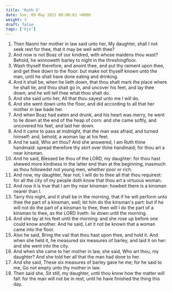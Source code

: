 ```yaml
---
title: 'Ruth 3'
date: Sun, 09 May 2021 00:00:01 +0000
weight: 3
draft: false
tags: ['kjv'] 
---
```


1. Then Naomi her mother in law said unto her, My daughter, shall I not seek rest for thee, that it may be well with thee?
2. And now is not Boaz of our kindred, with whose maidens thou wast? Behold, he winnoweth barley to night in the threshingfloor.
3. Wash thyself therefore, and anoint thee, and put thy raiment upon thee, and get thee down to the floor: but make not thyself known unto the man, until he shall have done eating and drinking.
4. And it shall be, when he lieth down, that thou shalt mark the place where he shall lie, and thou shalt go in, and uncover his feet, and lay thee down; and he will tell thee what thou shalt do.
5. And she said unto her, All that thou sayest unto me I will do.
6. And she went down unto the floor, and did according to all that her mother in law bade her.
7. And when Boaz had eaten and drunk, and his heart was merry, he went to lie down at the end of the heap of corn: and she came softly, and uncovered his feet, and laid her down.
8. And it came to pass at midnight, that the man was afraid, and turned himself: and, behold, a woman lay at his feet.
9. And he said, Who art thou? And she answered, I am Ruth thine handmaid: spread therefore thy skirt over thine handmaid; for thou art a near kinsman.
10. And he said, Blessed be thou of the LORD, my daughter: for thou hast shewed more kindness in the latter end than at the beginning, inasmuch as thou followedst not young men, whether poor or rich.
11. And now, my daughter, fear not; I will do to thee all that thou requirest: for all the city of my people doth know that thou art a virtuous woman.
12. And now it is true that I am thy near kinsman: howbeit there is a kinsman nearer than I.
13. Tarry this night, and it shall be in the morning, that if he will perform unto thee the part of a kinsman, well; let him do the kinsman's part: but if he will not do the part of a kinsman to thee, then will I do the part of a kinsman to thee, as the LORD liveth: lie down until the morning.
14. And she lay at his feet until the morning: and she rose up before one could know another. And he said, Let it not be known that a woman came into the floor.
15. Also he said, Bring the vail that thou hast upon thee, and hold it. And when she held it, he measured six measures of barley, and laid it on her: and she went into the city.
16. And when she came to her mother in law, she said, Who art thou, my daughter? And she told her all that the man had done to her.
17. And she said, These six measures of barley gave he me; for he said to me, Go not empty unto thy mother in law.
18. Then said she, Sit still, my daughter, until thou know how the matter will fall: for the man will not be in rest, until he have finished the thing this day.
